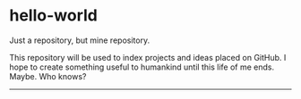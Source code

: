 # hello-world
Just a repository, but mine repository.

This repository will be used to index projects and ideas placed on GitHub.
I hope to create something useful to humankind until this life of me ends. Maybe. Who knows?

-------------------------------------------------------------------------------------------
